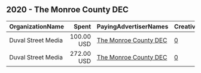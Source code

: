 ## 2020 - The Monroe County DEC 
|OrganizationName|Spent|PayingAdvertiserNames|CreativeUrls|Impressions|Genders|AgeBrackets|CountryCodes|BillingAddresses|CandidateBallotInformation|
|:---|---:|:---|:---|---:|:---|:---|:---|:---|:---|
|Duval Street Media|100.00 USD|[The Monroe County DEC](2020/The_Monroe_County_DEC.md)|[0](https://www.snap.com/political-ads/asset/8f787cc8a200ce9979e737deda5af7b86cb249485d052186351eeb15c3a762a0?mediaType=mp4)|18,656||18-35|united states|US||
|Duval Street Media|272.00 USD|[The Monroe County DEC](2020/The_Monroe_County_DEC.md)|[0](https://www.snap.com/political-ads/asset/868038f9f0ecf7043b8487798813b80bd658e04e481a4e8555e8a83cff7a3af7?mediaType=mp4)|62,567||18-35|united states|US|Monroe County DEC|
